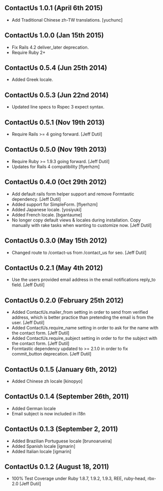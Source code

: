 ## ContactUs 1.0.1 (April 6th 2015)

* Add Traditional Chinese zh-TW translations. [yuchunc]

## ContactUs 1.0.0 (Jan 15th 2015)

* Fix Rails 4.2 deliver_later deprecation.
* Require Ruby 2+

## ContactUs 0.5.4 (Jun 25th 2014)

* Added Greek locale.

## ContactUs 0.5.3 (Jun 22nd 2014)

* Updated line specs to Rspec 3 expect syntax.

## ContactUs 0.5.1 (Nov 19th 2013)

* Require Rails >= 4 going forward. [Jeff Dutil]

## ContactUs 0.5.0 (Nov 19th 2013)

* Require Ruby >= 1.9.3 going forward. [Jeff Dutil]
* Updates for Rails 4 compatibility [flyerhzm]

## ContactUs 0.4.0 (Oct 29th 2012)

* Add default rails form helper support and remove Formtastic dependency. [Jeff Dutil]
* Added support for SimpleForm. [flyerhzm]
* Added Japanese locale. [yosiyuki]
* Added French locale. [bgantaume]
* No longer copy default views & locales during installation.  Copy manually with rake tasks when wanting to customize now. [Jeff Dutil]

## ContactUs 0.3.0 (May 15th 2012)

* Changed route to /contact-us from /contact_us for seo. [Jeff Dutil]

## ContactUs 0.2.1 (May 4th 2012)

* Use the users provided email address in the email notifications reply_to field. [Jeff Dutil]

## ContactUs 0.2.0 (February 25th 2012)

* Added ContactUs.mailer_from setting in order to send from verified address, which is better practice than pretending the email is from the user. [Jeff Dutil]
* Added ContactUs.require_name setting in order to ask for the name with the contact form. [Jeff Dutil]
* Added ContactUs.require_subject setting in order to for the subject with the contact form. [Jeff Dutil]
* Formtastic dependency updated to >= 2.1.0 in order to fix commit_button deprecation. [Jeff Dutil]

## ContactUs 0.1.5 (January 6th, 2012)

* Added Chinese zh locale [kinopyo]

## ContactUs 0.1.4 (September 26th, 2011)

* Added German locale
* Email subject is now included in i18n

## ContactUs 0.1.3 (September 2, 2011)

* Added Brazilian Portuguese locale [brunoarueira]
* Added Spanish locale [igmarin]
* Added Italian locale [igmarin]

## ContactUs 0.1.2 (August 18, 2011)

* 100% Test Coverage under Ruby 1.8.7, 1.9.2, 1.9.3, REE, ruby-head, rbx-2.0 [Jeff Dutil]
